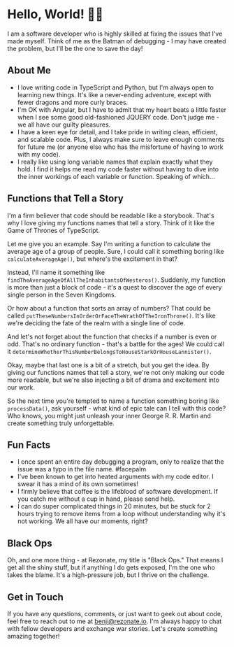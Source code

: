 # Hello, World! 👋🏼

I am a software developer who is highly skilled at fixing the issues that I've made myself. Think of me as the Batman of debugging - I may have created the problem, but I'll be the one to save the day!

## About Me

- I love writing code in TypeScript and Python, but I'm always open to learning new things. It's like a never-ending adventure, except with fewer dragons and more curly braces.
- I'm OK with Angular, but I have to admit that my heart beats a little faster when I see some good old-fashioned JQUERY code. Don't judge me - we all have our guilty pleasures.
- I have a keen eye for detail, and I take pride in writing clean, efficient, and scalable code. Plus, I always make sure to leave enough comments for future me (or anyone else who has the misfortune of having to work with my code).
- I really like using long variable names that explain exactly what they hold. I find it helps me read my code faster without having to dive into the inner workings of each variable or function. Speaking of which...

## Functions that Tell a Story

I'm a firm believer that code should be readable like a storybook. That's why I love giving my functions names that tell a story. Think of it like the Game of Thrones of TypeScript.

Let me give you an example. Say I'm writing a function to calculate the average age of a group of people. Sure, I could call it something boring like `calculateAverageAge()`, but where's the excitement in that?

Instead, I'll name it something like `findTheAverageAgeOfAllTheInhabitantsOfWesteros()`. Suddenly, my function is more than just a block of code - it's a quest to discover the age of every single person in the Seven Kingdoms.

Or how about a function that sorts an array of numbers? That could be called `putTheseNumbersInOrderOrFaceTheWrathOfTheIronThrone()`. It's like we're deciding the fate of the realm with a single line of code.

And let's not forget about the function that checks if a number is even or odd. That's no ordinary function - that's a battle for the ages! We could call it `determineWhetherThisNumberBelongsToHouseStarkOrHouseLannister()`.

Okay, maybe that last one is a bit of a stretch, but you get the idea. By giving our functions names that tell a story, we're not only making our code more readable, but we're also injecting a bit of drama and excitement into our work.

So the next time you're tempted to name a function something boring like `processData()`, ask yourself - what kind of epic tale can I tell with this code? Who knows, you might just unleash your inner George R. R. Martin and create something truly unforgettable.

## Fun Facts

- I once spent an entire day debugging a program, only to realize that the issue was a typo in the file name. #facepalm
- I've been known to get into heated arguments with my code editor. I swear it has a mind of its own sometimes!
- I firmly believe that coffee is the lifeblood of software development. If you catch me without a cup in hand, please send help.
- I can do super complicated things in 20 minutes, but be stuck for 2 hours trying to remove items from a loop without understanding why it's not working. We all have our moments, right?

## Black Ops

Oh, and one more thing - at Rezonate, my title is "Black Ops." That means I get all the shiny stuff, but if anything I do gets exposed, I'm the one who takes the blame. It's a high-pressure job, but I thrive on the challenge.

## Get in Touch

If you have any questions, comments, or just want to geek out about code, feel free to reach out to me at benji@rezonate.io. I'm always happy to chat with fellow developers and exchange war stories. Let's create something amazing together!
